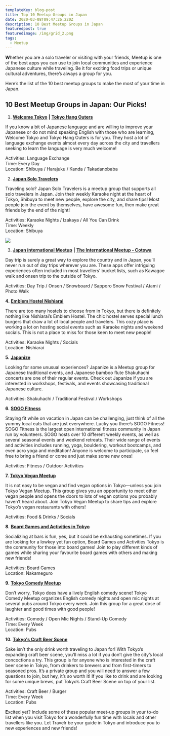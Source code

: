 ```yaml
---
templateKey: blog-post
title: Top 10 Meetup Groups in Japan
date: 2020-03-08T09:47:26.220Z
description: 10 Best Meetup Groups in Japan
featuredpost: true
featuredimage: /img/grid_2.png
tags:
  - Meetup
---
```

**W**hether you are a solo traveler or visiting with your friends, Meetup is one of the best apps you can use to join local communities and experience Japanese culture while traveling. Be it for exciting food trips or unique cultural adventures, there’s always a group for you. 

Here’s the list of the 10 best meetup groups to make the most of your time in Japan. 

## 10 Best Meetup Groups in Japan: Our Picks!

1. [**Welcome Tokyo**](https://www.meetup.com/Welcome-Tokyo/) **\|** [**Tokyo Hang Outers**](https://www.meetup.com/Tokyo-hungouters-Meetup/events/)

If you know a bit of Japanese language and are willing to improve your Japanese or do not mind speaking English with those who are learning, Welcome Tokyo and Tokyo Hang Outers is for you. They host a lot of language exchange events almost every day across the city and travellers seeking to learn the language is very much welcome! 

Activities: Language Exchange\
Time: Every Day\
Location: Shibuya / Harajuku / Kanda / Takadanobaba 

2. [**Japan Solo Travelers**](https://www.meetup.com/Japan-Solo-Travelers/)

Traveling solo? Japan Solo Travelers is a meetup group that supports all solo travelers in Japan. Join their weekly Karaoke night at the heart of Tokyo, Shibuya to meet new people, explore the city, and share tips! Most people join the event by themselves, have awesome fun, then make great friends by the end of the night!      

Activities: Karaoke Nights / Izakaya / All You Can Drink \
Time: Weekly\
Location: Shibuya

![](/img/img_0393.jpg)

3. [**Japan international Meetup**](https://www.meetup.com/Japan-International-Meetup/) **\|** [**The International Meetup - Cotowa** ](https://www.meetup.com/Cotowa-Social-Events-Activities-Tokyo/)

Day trip is surely a great way to explore the country and in Japan, you’ll never run out of day trips wherever you are. These apps offer intriguing experiences often included in most travellers’ bucket lists, such as Kawagoe walk and onsen trip to the outside of Tokyo. 

Activities: Day Trip / Onsen / Snowboard / Sapporo Snow Festival / Atami / Photo Walk

**4.** [**Emblem Hostel Nishiarai** ](https://www.meetup.com/Emblem-Hostel-Nishiarai/)

There are too many hostels to choose from in Tokyo, but there is definitely nothing like Nishiarai’s Emblem Hostel. The chic hostel serves special lunch burgers that draw a lot of local people and travelers. This cozy place is working a lot on hosting social events such as Karaoke nights and weekend socials. This is not a place to miss for those keen to meet new people! 

Activities: Karaoke Nights / Socials\
Location: Nishiarai

**5.** [**Japanize**](https://www.meetup.com/japanize/)

Looking for some unusual experiences? Japanize is a Meetup group for Japanese traditional events, and Japanese bamboo flute Shakuhachi concerts are one of their regular events. Check out Japanize if you are interested in workshops, festivals, and events showcasing traditional Japanese culture.

Activities: Shakuhachi / Traditional Festival / Workshops

**6.** [**SOGO Fitness**](https://www.meetup.com/SOGO-Fitness/)

Staying fit while on vacation in Japan can be challenging, just think of all the yummy local eats that are just everywhere. Lucky you there’s SOGO Fitness! SOGO Fitness is the largest open international fitness community in Japan run by volunteers. SOGO hosts over 10 different weekly events, as well as several seasonal events and weekend retreats. Their wide range of events and activities includes running, yoga, bouldering, workout bootcamps, and even acro yoga and meditation! Anyone is welcome to participate, so feel free to bring a friend or come and just make some new ones!

Activities: Fitness / Outdoor Activities

**7.** [**Tokyo Vegan Meetup**](https://www.meetup.com/vegan-389/)

It is not easy to be vegan and find vegan options in Tokyo—unless you join Tokyo Vegan Meetup. This group gives you an opportunity to meet other vegan people and opens the doors to lots of vegan options you probably haven’t heard about. Join Tokyo Vegan Meetup to share tips and explore Tokyo’s vegan restaurants with others! 

Activities: Food & Drinks / Socials

**8.** [**Board Games and Activities in Tokyo**](https://www.meetup.com/Various-Games-in-Tokyo/)

Socializing at bars is fun, yes, but it could be exhausting sometimes. If you are looking for a lowkey yet fun option, Board Games and Activities Tokyo is the community for those into board games! Join to play different kinds of games while sharing your favourite board games with others and making new friends!  

Activities: Board Games\
Location: Nakameguro

**9.** [**Tokyo Comedy Meetup**](https://www.meetup.com/Tokyo-Comedy-Events/)

Don’t worry, Tokyo does have a lively English comedy scene! Tokyo Comedy Meetup organizes English comedy nights and open mic nights at several pubs around Tokyo every week. Join this group for a great dose of laughter and good times with good people! 

Activities:  Comedy / Open Mic Nights /  Stand-Up Comedy\
Time: Every Week\
Location: Pubs

**10.** [**Tokyo's Craft Beer Scene**](https://www.meetup.com/Tokyos-Craft-Beer-Scene/)

Sake isn’t the only drink worth traveling to Japan for! With Tokyo’s expanding craft beer scene, you’ll miss a lot if you don’t give the city’s local concoctions a try. This group is for anyone who is interested in the craft beer scene in Tokyo, from drinkers to brewers and from first-timers to seasoned pros. It’s a private group and you will need to answer a few questions to join, but hey, it’s so worth it! If you like to drink and are looking for some unique brews, put Tokyo’s Craft Beer Scene on top of your list.

Activities:  Craft Beer / Burger\
Time: Every Week\
Location: Pubs

**E**xcited yet? Include some of these popular meet-up groups in your to-do list when you visit Tokyo for a wonderfully fun time with locals and other travellers like you. Let Travelr be your guide in Tokyo and introduce you to new experiences and new friends!
